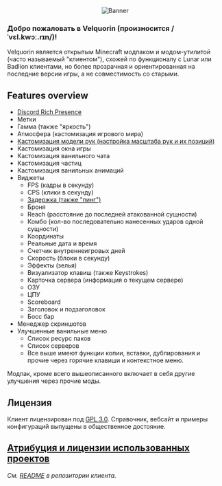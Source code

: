 <p align="center">
    <img align="center" alt="Banner" src="/branding/banner.png">
</p>

### Добро пожаловать в Velquorin (**произносится /ˈvɛl.kwɔː.rɪn/**)!
Velquorin является открытым Minecraft модпаком и модом-утилитой (часто называемый "клиентом"), схожей по функционалу с Lunar или Badlion клиентами, но более прозрачная и ориентированная на последние версии игры, а не совместимость со старыми.

## Features overview
- [Discord Rich Presence](/ru/reference/glossary#discord-rich-presence)
- Метки
- Гамма (также "яркость")
- Атмосфера (кастомизация игрового мира)
- [Кастомизация модели рук (настройка масштаба рук и их позиций)](/ru/reference/glossary#view-model)
- Кастомизация окна игры
- Кастомизация ванильного чата
- Кастомизация частиц
- Кастомизация ванильных анимаций
- Виджеты
    - FPS (кадры в секунду)
    - CPS (клики в секунду)
    - [Задержка (также "пинг")](/ru/reference/glossary#задержка-также-пинг)
    - Броня
    - Reach (расстояние до последней атакованной сущности)
    - Комбо (кол-во последовательно нанесенных ударов одной сущности)
    - Координаты
    - Реальные дата и время
    - Счетчик внутреннеигровых дней
    - Скорость (блоки в секунду)
    - Эффекты (зелья)
    - Визуализатор клавиш (также Keystrokes)
    - Карточка сервера (информация о текущем сервере)
    - ОЗУ
    - ЦПУ
    - Scoreboard
    - Заголовок и подзаголовок
    - Босс бар
- Менеджер скриншотов
- Улучшенные ванильные меню
    - Список ресурс паков
    - Список серверов
    - Все выше имеют функции копии, вставки, дублирования и прочие через горячие клавиши и контекстное меню.

Модпак, кроме всего вышеописанного включает в себя другие улучшения через прочие моды.

## Лицензия
Клиент лицензирован под [GPL 3.0](http://choosealicense.com/licenses/gpl-3.0/). Справочник, вебсайт и примеры конфигураций выпущены в общественное достояние.

## [Атрибуция и лицензии использованных проектов](https://github.com/velquorin/client?tab=readme-ov-file#credits--attributions)
*См. [README](https://github.com/velquorin/client?tab=readme-ov-file#credits--attributions) в репозитории клиента.*
